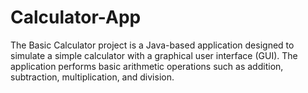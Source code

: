 # Calculator-App
The Basic Calculator project is a Java-based application designed to simulate a simple calculator with a graphical user interface (GUI). The application performs basic arithmetic operations such as addition, subtraction, multiplication, and division.
